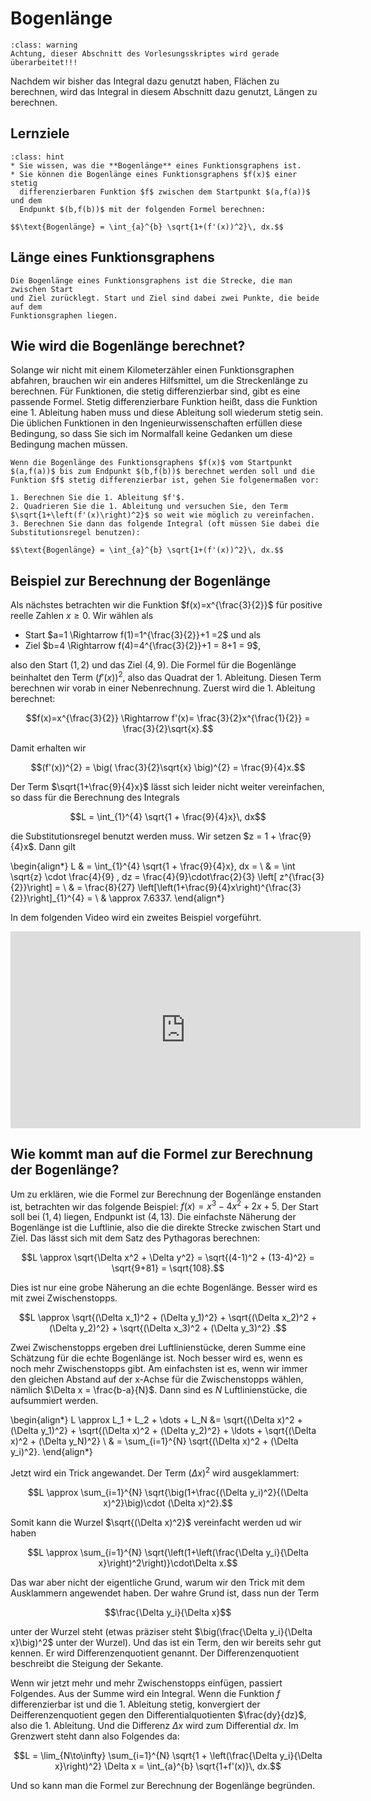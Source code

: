 # Bogenlänge

```{admonition} Warnung
:class: warning
Achtung, dieser Abschnitt des Vorlesungsskriptes wird gerade überarbeitet!!!
```

Nachdem wir bisher das Integral dazu genutzt haben, Flächen zu berechnen, wird
das Integral in diesem Abschnitt dazu genutzt, Längen zu berechnen.

## Lernziele

```{admonition} Lernziele
:class: hint
* Sie wissen, was die **Bogenlänge** eines Funktionsgraphens ist.
* Sie können die Bogenlänge eines Funktionsgraphens $f(x)$ einer stetig
  differenzierbaren Funktion $f$ zwischen dem Startpunkt $(a,f(a))$ und dem
  Endpunkt $(b,f(b))$ mit der folgenden Formel berechnen:

$$\text{Bogenlänge} = \int_{a}^{b} \sqrt{1+(f'(x))^2}\, dx.$$
```

## Länge eines Funktionsgraphens

```{admonition} Was ist ... die Bogenlänge?
Die Bogenlänge eines Funktionsgraphens ist die Strecke, die man zwischen Start
und Ziel zurücklegt. Start und Ziel sind dabei zwei Punkte, die beide auf dem
Funktionsgraphen liegen.
```

## Wie wird die Bogenlänge berechnet?

Solange wir nicht mit einem Kilometerzähler einen Funktionsgraphen abfahren,
brauchen wir ein anderes Hilfsmittel, um die Streckenlänge zu berechnen. Für
Funktionen, die stetig differenzierbar sind, gibt es eine passende Formel.
Stetig differenzierbare Funktion heißt, dass die Funktion eine 1. Ableitung
haben muss und diese Ableitung soll wiederum stetig sein. Die üblichen
Funktionen in den Ingenieurwissenschaften erfüllen diese Bedingung, so dass Sie
sich im Normalfall keine Gedanken um diese Bedingung machen müssen.

```{admonition} Kochrezept zur Berechnung der Bogenlänge
Wenn die Bogenlänge des Funktionsgraphens $f(x)$ vom Startpunkt $(a,f(a))$ bis zum Endpunkt $(b,f(b))$ berechnet werden soll und die Funktion $f$ stetig differenzierbar ist, gehen Sie folgenermaßen vor:

1. Berechnen Sie die 1. Ableitung $f'$.
2. Quadrieren Sie die 1. Ableitung und versuchen Sie, den Term $\sqrt{1+\left(f'(x)\right)^2}$ so weit wie möglich zu vereinfachen.
3. Berechnen Sie dann das folgende Integral (oft müssen Sie dabei die Substitutionsregel benutzen):

$$\text{Bogenlänge} = \int_{a}^{b} \sqrt{1+(f'(x))^2}\, dx.$$
```

## Beispiel zur Berechnung der Bogenlänge

Als nächstes betrachten wir die Funktion $f(x)=x^{\frac{3}{2}}$ für positive
reelle Zahlen $x\geq 0$. Wir wählen als

* Start $a=1 \Rightarrow f(1)=1^{\frac{3}{2}}+1 =2$ und als
* Ziel $b=4 \Rightarrow f(4)=4^{\frac{3}{2}}+1 = 8+1 = 9$,

also den Start $(1,2)$ und das Ziel $(4,9)$. Die Formel für die Bogenlänge
beinhaltet den Term $(f'(x))^{2}$, also das Quadrat der 1. Ableitung. Diesen
Term berechnen wir vorab in einer Nebenrechnung. Zuerst wird die 1. Ableitung
berechnet:

$$f(x)=x^{\frac{3}{2}} \Rightarrow f'(x)= \frac{3}{2}x^{\frac{1}{2}} = \frac{3}{2}\sqrt{x}.$$

Damit erhalten wir 

$$(f'(x))^{2} = \big( \frac{3}{2}\sqrt{x} \big)^{2} = \frac{9}{4}x.$$

Der Term $\sqrt{1+\frac{9}{4}x}$ lässt sich leider nicht weiter vereinfachen, so dass für die Berechnung des Integrals

$$L = \int_{1}^{4} \sqrt{1 + \frac{9}{4}x}\, dx$$

die Substitutionsregel benutzt werden muss. Wir setzen $z = 1 + \frac{9}{4}x$. Dann gilt

\begin{align*}
L & = \int_{1}^{4} \sqrt{1 + \frac{9}{4}x}\, dx = \\
  & = \int \sqrt{z} \cdot \frac{4}{9} \, dz  = \frac{4}{9}\cdot\frac{2}{3} \left[ z^{\frac{3}{2}}\right] = \\
  & = \frac{8}{27} \left[\left(1+\frac{9}{4}x\right)^{\frac{3}{2}}\right]_{1}^{4} = \\
  & \approx 7.6337.
\end{align*}

In dem folgenden Video wird ein zweites Beispiel vorgeführt.

<iframe width="560" height="315" src="https://www.youtube.com/embed/xYr6zDAgIo8" title="YouTube video player" frameborder="0" allow="accelerometer; autoplay; clipboard-write; encrypted-media; gyroscope; picture-in-picture; web-share" allowfullscreen></iframe>

## Wie kommt man auf die Formel zur Berechnung der Bogenlänge?

Um zu erklären, wie die Formel zur Berechnung der Bogenlänge enstanden ist, betrachten wir das folgende Beispiel: $f(x)=x^3-4x^2+2x+5$. Der Start soll bei $(1,4)$ liegen, Endpunkt ist $(4,13)$. Die einfachste Näherung der Bogenlänge ist die Luftlinie, also die die direkte Strecke zwischen Start und Ziel. Das lässt sich mit dem Satz des Pythagoras berechnen:

$$L \approx \sqrt{\Delta x^2 + \Delta y^2} = \sqrt{(4-1)^2 + (13-4)^2} = \sqrt{9+81} = \sqrt{108}.$$

Dies ist nur eine grobe Näherung an die echte Bogenlänge. Besser wird es mit zwei Zwischenstopps.

$$L \approx \sqrt{(\Delta x_1)^2 + (\Delta y_1)^2} + \sqrt{(\Delta x_2)^2 + (\Delta y_2)^2}  + \sqrt{(\Delta x_3)^2 + (\Delta y_3)^2} .$$

Zwei Zwischenstopps ergeben drei Luftlinienstücke, deren Summe eine Schätzung für die echte Bogenlänge ist. Noch besser wird es, wenn es noch mehr Zwischenstopps gibt. Am einfachsten ist es, wenn wir immer den gleichen Abstand auf der x-Achse für die Zwischenstopps wählen, nämlich $\Delta x = \frac{b-a}{N}$. Dann sind es $N$ Luftlinienstücke, die aufsummiert werden.

\begin{align*}
L \approx L_1 + L_2 + \dots + L_N &= \sqrt{(\Delta x)^2 + (\Delta y_1)^2} + \sqrt{(\Delta x)^2 + (\Delta y_2)^2} + \ldots + \sqrt{(\Delta x)^2 + (\Delta y_N)^2} \\
& = \sum_{i=1}^{N} \sqrt{(\Delta x)^2 + (\Delta y_i)^2}.
\end{align*}

Jetzt wird ein Trick angewandet. Der Term $(\Delta x)^2$ wird ausgeklammert:

$$L \approx \sum_{i=1}^{N} \sqrt{\big(1+\frac{(\Delta y_i)^2}{(\Delta x)^2}\big)\cdot (\Delta x)^2}.$$

Somit kann die Wurzel $\sqrt{(\Delta x)^2}$ vereinfacht werden ud wir haben

$$L \approx \sum_{i=1}^{N} \sqrt{\left(1+\left(\frac{\Delta y_i}{\Delta x}\right)^2\right)}\cdot\Delta x.$$

Das war aber nicht der eigentliche Grund, warum wir den Trick mit dem Ausklammern angewendet haben. Der wahre Grund ist, dass nun der Term

$$\frac{\Delta y_i}{\Delta x}$$

unter der Wurzel steht (etwas präziser steht $\big(\frac{\Delta y_i}{\Delta x}\big)^2$ unter der Wurzel). Und das ist ein Term, den wir bereits sehr gut kennen. Er wird Differenzenquotient genannt. Der Differenzenquotient beschreibt die Steigung der Sekante. 

Wenn wir jetzt mehr und mehr Zwischenstopps einfügen, passiert Folgendes. Aus der Summe wird ein Integral. Wenn die Funktion $f$ differenzierbar ist und die 1. Ableitung stetig, konvergiert der Deifferenzenquotient gegen den Differentialquotienten $\frac{dy}{dz}$, also die 1. Ableitung. Und die Differenz $\Delta x$ wird zum Differential $dx$. Im Grenzwert steht dann also Folgendes da:

$$L = \lim_{N\to\infty} \sum_{i=1}^{N} \sqrt{1 + \left(\frac{\Delta y_i}{\Delta x}\right)^2} \Delta x = \int_{a}^{b} \sqrt{1+f'(x)}\, dx.$$

Und so kann man die Formel zur Berechnung der Bogenlänge begründen.